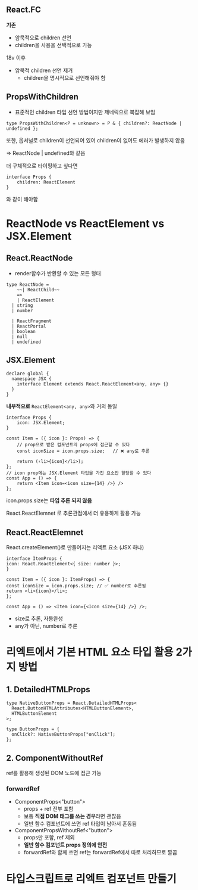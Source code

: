 ## React.FC

**기존**

- 암묵적으로 children 선언
- children을 사용을 선택적으로 가능

18v 이후

- 암묵적 children 선언 제거
    - children을 명시적으로 선언해줘야 함

## **PropsWithChildren**

- 표준적인 children 타입 선언 방법이지만 제네릭으로 복잡해 보임

```tsx
type PropsWithChildren<P = unknown> = P & { children?: ReactNode | undefined };
```

또한, 옵셔널로 children이 선언되어 있어 children이 없어도 에러가 발생하지 않음

⇒ ReactNode | undefined와 같음 

더 구체적으로 타이핑하고 싶다면 

```tsx
interface Props {
	children: ReactElement
}
```

와 같이 해야함

# ReactNode vs ReactElement vs JSX.Element


## React.ReactNode

- render함수가 반환할 수 있는 모든 형태

```tsx
type ReactNode =
	~~| ReactChild~~
	=>
	| ReactElement
  | string
  | number
  
  | ReactFragment
  | ReactPortal
  | boolean
  | null
  | undefined
```

## JSX.Element

```tsx
declare global {
  namespace JSX {
    interface Element extends React.ReactElement<any, any> {}
  }
}
```

**내부적으로** `ReactElement<any, any>`와 거의 동일

```tsx
interface Props {
	icon: JSX.Element;
}

const Item = ({ icon }: Props) => {
	// prop으로 받은 컴포넌트의 props에 접근할 수 있다
	const iconSize = icon.props.size;   // ❌ any로 추론

	return (‹li>{icon}</li>);
};
// icon prop에는 JSX.Element 타입을 가진 요소만 할당할 수 있다
const App = () => {
	return <Item icon=<icon size={14} />} />
};
```

icon.props.size는 **타입 추론 되지 않음**

React.ReactElemnet 로 추론관점에서 더 유용하게 활용 가능

## React.ReactElemnet

 React.createElement()로 만들어지는 리액트 요소 (JSX 하나)

```tsx
interface ItemProps {
icon: React.ReactElement<{ size: number }>;
}

const Item = ({ icon }: ItemProps) => {
const iconSize = icon.props.size; // ✅ number로 추론됨
return <li>{icon}</li>;
};

const App = () => <Item icon={<Icon size={14} />} />;
```

- size로 추론, 자동완성
- any가 아닌, number로 추론

# 리엑트에서 기본 HTML 요소 타입 활용 2가지 방법

## 1. DetailedHTMLProps

```tsx
type NativeButtonProps = React.DetailedHTMLProps<
  React.ButtonHTMLAttributes<HTMLButtonElement>,
  HTMLButtonElement
>;

type ButtonProps = {
  onClick?: NativeButtonProps["onClick"];
};
```

## 2. ComponentWithoutRef

ref를 활용해 생성된 DOM 노드에 접근 가능

### forwardRef

- ComponentProps<"button">
    - props + ref 전부 포함
    - 보통 **직접 DOM 태그를 쓰는 경우**라면 괜찮음
    - 일반 함수 컴포넌트에 쓰면 ref 타입이 남아서 혼동됨
- ComponentPropsWithoutRef<"button">
    - props만 포함, ref 제외
    - **일반 함수 컴포넌트 props 정의에 안전**
    - forwardRef와 함께 쓰면 ref는 forwardRef에서 따로 처리하므로 깔끔
 
# 타입스크립트로 리엑트 컴포넌트 만들기
